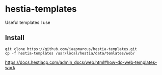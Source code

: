 # hestia-templates
Useful templates I use

## Install

```
git clone https://github.com/jaapmarcus/hestia-templates.git
cp -f hestia-templates /usr/local/hestia/data/temlates/web/
```

https://docs.hestiacp.com/admin_docs/web.html#how-do-web-templates-work